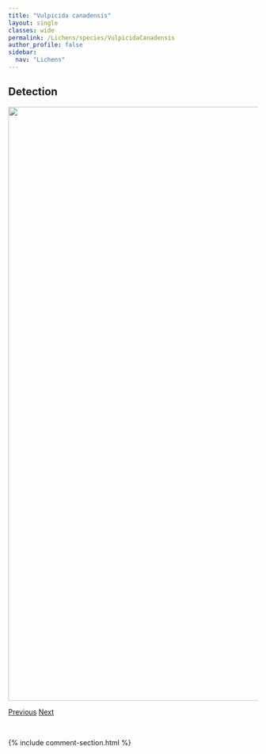 ```yaml
---
title: "Vulpicida canadensis"
layout: single
classes: wide
permalink: /Lichens/species/VulpicidaCanadensis
author_profile: false
sidebar:
  nav: "Lichens"
---
```


<h2>Detection</h2>

<a href="https://drive.google.com/uc?export=view&id=1v_oKshX-aQ3pKGvnbDI8Z5WYqwT-q2J5">
<img src="https://drive.google.com/uc?export=view&id=1v_oKshX-aQ3pKGvnbDI8Z5WYqwT-q2J5" height = "1200" width = "800">
</a>


<a href="/DevelopmentWebsite/Lichens/species/Verrucariaceae" class="pagination--pager" title="Verrucariaceae">Previous</a> <a href="/DevelopmentWebsite/Lichens/species/VulpicidaPinastri" class="pagination--pager" title="Vulpicida pinastri">Next</a>

<p>&nbsp;</p>

{% include comment-section.html %}
